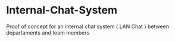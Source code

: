 # Internal-Chat-System
Proof of concept for an internal chat system ( LAN Chat ) between departaments and team members
